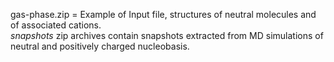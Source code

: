 gas-phase.zip = Example of Input file, structures of neutral molecules and of associated cations.  
*snapshots* zip archives contain snapshots extracted from MD simulations of neutral and positively charged nucleobasis.
